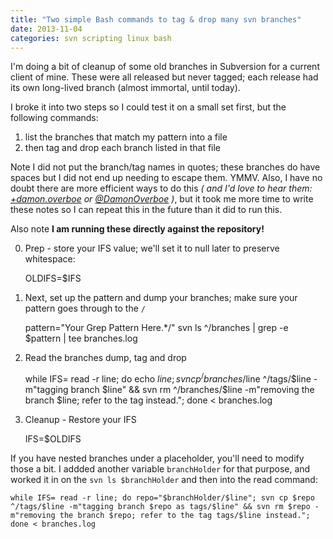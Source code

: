 ```yaml
---
title: "Two simple Bash commands to tag & drop many svn branches"
date: 2013-11-04
categories: svn scripting linux bash
---
```


I'm doing a bit of cleanup of some old branches in Subversion for a current client of mine. These were all released but never tagged; each release had its own long-lived branch (almost immortal, until today).

I broke it into two steps so I could test it on a small set first, but the following commands:

1. list the branches that match my pattern into a file
2. then tag and drop each branch listed in that file


Note I did not put the branch/tag names in quotes; these branches do have spaces but I did not end up needing to escape them. YMMV. Also, I have no doubt there are more efficient ways to do this *( and I'd love to hear them: [+damon.overboe](https://plus.google.com/u/0/105021269922813532736/posts/p/pub) or [@DamonOverboe](https://twitter.com/DamonOverboe) )*, but it took me more time to write these notes so I can repeat this in the future than it did to run this.

Also note **I am running these directly against the repository!**


0. Prep - store your IFS value; we'll set it to null later to preserve whitespace:
	
	OLDIFS=$IFS

1. Next, set up the pattern and dump your branches; make sure your pattern goes through to the `/`

	pattern="Your Grep Pattern Here.*/"
	svn ls ^/branches | grep -e $pattern | tee branches.log

2. Read the branches dump, tag and drop
	
	while IFS= read -r line; do echo $line; svn cp ^/branches/$line ^/tags/$line -m"tagging branch $line" && svn rm ^/branches/$line -m"removing the branch $line; refer to the tag instead."; done < branches.log

3. Cleanup - Restore your IFS
	
	IFS=$OLDIFS




If you have nested branches under a placeholder, you'll need to modify those a bit. I addded another variable `branchHolder` for that purpose, and worked it in on the `svn ls $branchHolder` and then into the read command:


	while IFS= read -r line; do repo="$branchHolder/$line"; svn cp $repo ^/tags/$line -m"tagging branch $repo as tags/$line" && svn rm $repo -m"removing the branch $repo; refer to the tag tags/$line instead."; done < branches.log





[img1]: /home/damon/Dropbox/Photos/graphics/clipart/constructionDuck.jpg
[img2]: /home/damon/Dropbox/Photos/graphics/clipart/constructionDuck.jpg
[img3]: /home/damon/Dropbox/Photos/graphics/clipart/constructionDuck.jpg
[img4]: /home/damon/Dropbox/Photos/graphics/clipart/constructionDuck.jpg
[img5]: /home/damon/Dropbox/Photos/graphics/clipart/constructionDuck.jpg
[img6]: /home/damon/Dropbox/Photos/graphics/clipart/constructionDuck.jpg
[img7]: /home/damon/Dropbox/Photos/graphics/clipart/constructionDuck.jpg
[img8]: /home/damon/Dropbox/Photos/graphics/clipart/constructionDuck.jpg
[img9]: /home/damon/Dropbox/Photos/graphics/clipart/constructionDuck.jpg
[img10]: /home/damon/Dropbox/Photos/graphics/clipart/constructionDuck.jpg
[img11]: /home/damon/Dropbox/Photos/graphics/clipart/constructionDuck.jpg
[img12]: /home/damon/Dropbox/Photos/graphics/clipart/constructionDuck.jpg
[img13]: /home/damon/Dropbox/Photos/graphics/clipart/constructionDuck.jpg
[img14]: /home/damon/Dropbox/Photos/graphics/clipart/constructionDuck.jpg
[img15]: /home/damon/Dropbox/Photos/graphics/clipart/constructionDuck.jpg
[img16]: /home/damon/Dropbox/Photos/graphics/clipart/constructionDuck.jpg
[img17]: /home/damon/Dropbox/Photos/graphics/clipart/constructionDuck.jpg
[img18]: /home/damon/Dropbox/Photos/graphics/clipart/constructionDuck.jpg
[img19]: /home/damon/Dropbox/Photos/graphics/clipart/constructionDuck.jpg
[img20]: /home/damon/Dropbox/Photos/graphics/clipart/constructionDuck.jpg

